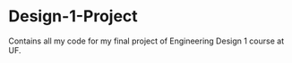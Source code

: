 # Design-1-Project
Contains all my code for my final project of Engineering Design 1 course at UF. 

